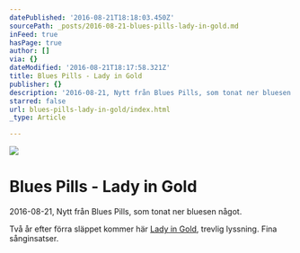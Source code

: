 ```yaml
---
datePublished: '2016-08-21T18:18:03.450Z'
sourcePath: _posts/2016-08-21-blues-pills-lady-in-gold.md
inFeed: true
hasPage: true
author: []
via: {}
dateModified: '2016-08-21T18:17:58.321Z'
title: Blues Pills - Lady in Gold
publisher: {}
description: '2016-08-21, Nytt från Blues Pills, som tonat ner bluesen något.'
starred: false
url: blues-pills-lady-in-gold/index.html
_type: Article

---
```

![](https://the-grid-user-content.s3-us-west-2.amazonaws.com/a41f00b6-b5b6-49f9-8c7d-09f09d970665.jpg)

# Blues Pills - Lady in Gold

2016-08-21, Nytt från Blues Pills, som tonat ner bluesen något.

Två år efter förra släppet kommer här [Lady in Gold][0], trevlig lyssning. Fina sånginsatser.

[0]: https://open.spotify.com/album/1QvNfeZTKXDTT9KfHHHhmw